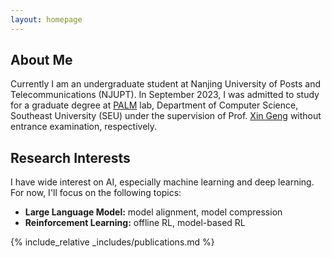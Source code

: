 ```yaml
---
layout: homepage
---
```


## About Me

Currently I am an undergraduate student at Nanjing University of Posts and Telecommunications (NJUPT). In September 2023, I was admitted to study for a graduate degree at [PALM](https://palm.seu.edu.cn/) lab, Department of Computer Science, Southeast University (SEU) under the supervision of Prof. [Xin Geng](https://cse.seu.edu.cn/2019/0102/c23024a257021/page.psp) without entrance examination, respectively.

## Research Interests
I have wide interest on AI, especially machine learning and deep learning. For now, I'll focus on the following topics:

- **Large Language Model:** model alignment, model compression
- **Reinforcement Learning:** offline RL, model-based RL

{% include_relative _includes/publications.md %}

